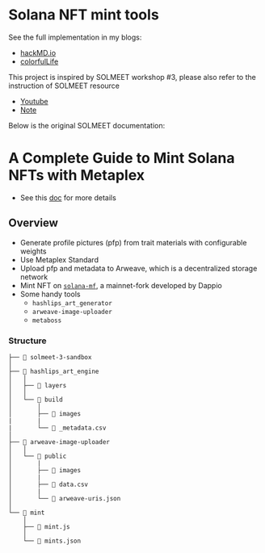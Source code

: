 # Solana NFT mint tools

See the full implementation in my blogs:

- [hackMD.io](https://hackmd.io/@happyeric77/ryrM1WpIc)
- [colorfulLife](https://colorfullife.ml/pages/diary/erics-daily-life/eric107/)

This project is inspired by SOLMEET workshop #3, please also refer to the instruction of SOLMEET resource

- [Youtube](https://www.youtube.com/watch?v=6SiQq-9J7lU)
- [Note](https://book.solmeet.dev/notes/complete-guide-to-mint-solana-nft)

Below is the original SOLMEET documentation:

# A Complete Guide to Mint Solana NFTs with Metaplex

- See this [doc](https://book.solmeet.dev/notes/complete-guide-to-mint-solana-nft) for more details

## Overview

- Generate profile pictures (pfp) from trait materials with configurable weights
- Use Metaplex Standard
- Upload pfp and metadata to Arweave, which is a decentralized storage network
- Mint NFT on [`solana-mf`](https://github.com/DappioWonderland/solana), a mainnet-fork developed by Dappio
- Some handy tools
  - `hashlips_art_generator`
  - `arweave-image-uploader`
  - `metaboss`

### Structure

```
├── 📂 solmeet-3-sandbox
│
├── 📂 hashlips_art_engine
│   │
│   ├── 📂 layers
│   │
│   └── 📂 build
│       │
│       ├── 📂 images
|       |
|       └── 📄 _metadata.csv
│
├── 📂 arweave-image-uploader
│   │
│   └── 📂 public
│       |
│       ├── 📂 images
│       |
│       ├── 📄 data.csv
│       |
│       └── 📄 arweave-uris.json
│
└── 📂 mint
    │
    ├── 📄 mint.js
    │
    └── 📄 mints.json
```
